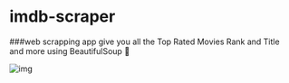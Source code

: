 # imdb-scraper

###web scrapping app give you all the Top Rated Movies Rank and  Title and more using BeautifulSoup :curry:


![img](https://user-images.githubusercontent.com/70416356/112757447-b579bd00-8fe1-11eb-8339-e89731697983.png)
